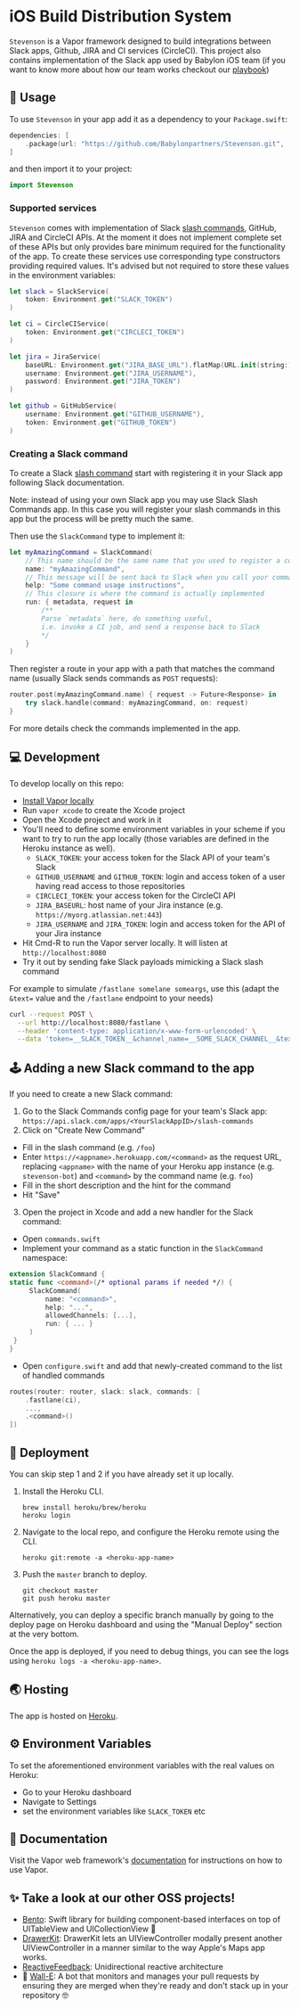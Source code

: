 # iOS Build Distribution System

`Stevenson` is a Vapor framework designed to build integrations between Slack apps, Github, JIRA and CI services (CircleCI).
This project also contains implementation of the Slack app used by Babylon iOS team (if you want to know more about how our team works checkout our [playbook](https://github.com/Babylonpartners/ios-playbook))

## 🚀 Usage

To use `Stevenson` in your app add it as a dependency to your `Package.swift`:

```swift
dependencies: [
    .package(url: "https://github.com/Babylonpartners/Stevenson.git", .branch("master")),
]
```

and then import it to your project:

```swift
import Stevenson
```

### Supported services

`Stevenson` comes with implementation of Slack [slash commands](https://api.slack.com/slash-commands), GitHub, JIRA and CircleCI APIs. At the moment it does not implement complete set of these APIs but only provides bare minimum required for the functionality of the app. 
To create these services use corresponding type constructors providing required values. It's advised but not required to store these values in the environment variables:

```swift
let slack = SlackService(
    token: Environment.get("SLACK_TOKEN")
)

let ci = CircleCIService(
    token: Environment.get("CIRCLECI_TOKEN")
)

let jira = JiraService(
    baseURL: Environment.get("JIRA_BASE_URL").flatMap(URL.init(string:)),
    username: Environment.get("JIRA_USERNAME"),
    password: Environment.get("JIRA_TOKEN")
)

let github = GitHubService(
    username: Environment.get("GITHUB_USERNAME"),
    token: Environment.get("GITHUB_TOKEN")
)
```

### Creating a Slack command

To create a Slack [slash command](https://api.slack.com/slash-commands) start with registering it in your Slack app following Slack documentation. 

Note: instead of using your own Slack app you may use Slack Slash Commands app. In this case you will register your slash commands in this app but the process will be pretty much the same.

Then use the `SlackCommand` type to implement it:

```swift
let myAmazingCommand = SlackCommand(
    // This name should be the same name that you used to register a command in your Slack app
    name: "myAmazingCommand",
    // This message will be sent back to Slack when you call your command with `/myAmazingCommand help`
    help: "Some command usage instructions", 
    // This closure is where the command is actually implemented
    run: { metadata, request in
        /**
        Parse `metadata` here, do something useful, 
        i.e. invoke a CI job, and send a response back to Slack
        */
    }
)
```
 
 Then register a route in your app with a path that matches the command name (usually Slack sends commands as `POST` requests):
 
```swift
router.post(myAmazingCommand.name) { request -> Future<Response> in
    try slack.handle(command: myAmazingCommand, on: request)
}
```

For more details check the commands implemented in the app.

## 💻 Development

To develop locally on this repo:

* [Install Vapor locally](http://docs.vapor.codes/3.0/install/macos/)
* Run `vapor xcode` to create the Xcode project
* Open the Xcode project and work in it
* You'll need to define some environment variables in your scheme if you want to try to run the app locally (those variables are defined in the Heroku instance as well).
  * `SLACK_TOKEN`: your access token for the Slack API of your team's Slack
  * `GITHUB_USERNAME` and `GITHUB_TOKEN`: login and access token of a user having read access to those repositories
  * `CIRCLECI_TOKEN`: your access token for the CircleCI API
  * `JIRA_BASEURL`: host name of your Jira instance (e.g. `https://myorg.atlassian.net:443`)
  * `JIRA_USERNAME` and `JIRA_TOKEN`: login and access token for the API of your Jira instance
* Hit Cmd-R to run the Vapor server locally. It will listen at `http://localhost:8080`
* Try it out by sending fake Slack payloads mimicking a Slack slash command

For example to simulate `/fastlane somelane someargs`, use this (adapt the `&text=` value and the `/fastlane` endpoint to your needs)

```bash
curl --request POST \
  --url http://localhost:8080/fastlane \
  --header 'content-type: application/x-www-form-urlencoded' \
  --data 'token=__SLACK_TOKEN__&channel_name=__SOME_SLACK_CHANNEL__&text=somelane%20someargs'
```

## 🕹 Adding a new Slack command to the app

If you need to create a new Slack command:

 1. Go to the Slack Commands config page for your team's Slack app: `https://api.slack.com/apps/<YourSlackAppID>/slash-commands`
 2. Click on "Create New Command"
   * Fill in the slash command (e.g. `/foo`)
   * Enter `https://<appname>.herokuapp.com/<command>` as the request URL, replacing `<appname>` with the name of your Heroku app instance (e.g. `stevenson-bot`) and `<command>` by the command name (e.g. `foo`)
   * Fill in the short description and the hint for the command
   * Hit "Save"
 3. Open the project in Xcode and add a new handler for the Slack command:
   * Open `commands.swift`
   * Implement your command as a static function in the `SlackCommand` namespace:
   
   ```swift
extension SlackCommand {
   static func <command>(/* optional params if needed */) { 
        SlackCommand(
            name: "<command>", 
            help: "...",
            allowedChannels: [...],
            run: { ... }
        ) 
    }
}
   ```
   
   * Open `configure.swift` and add that newly-created command to the list of handled commands

   ```swift
   routes(router: router, slack: slack, commands: [
       .fastlane(ci), 
       ..., 
       .<command>()
   ])
```

## 🚢 Deployment

You can skip step 1 and 2 if you have already set it up locally.

1. Install the Heroku CLI.
   ```
   brew install heroku/brew/heroku
   heroku login
   ```
   
2. Navigate to the local repo, and configure the Heroku remote using the CLI.
   ```
   heroku git:remote -a <heroku-app-name>
   ```
   
3. Push the `master` branch to deploy.
   ```
   git checkout master
   git push heroku master
   ```

Alternatively, you can deploy a specific branch manually by going to the deploy page on Heroku dashboard and using the "Manual Deploy" section at the very bottom.

Once the app is deployed, if you need to debug things, you can see the logs using `heroku logs -a <heroku-app-name>`.

## 🌏 Hosting

The app is hosted on [Heroku](https://dashboard.heroku.com/apps).

## ⚙️ Environment Variables

To set the aforementioned environment variables with the real values on Heroku:

* Go to your Heroku dashboard
* Navigate to Settings
* set the environment variables like `SLACK_TOKEN` etc

## 📖 Documentation

Visit the Vapor web framework's [documentation](http://docs.vapor.codes) for instructions on how to use Vapor.

## ✨ Take a look at our other OSS projects!

* [Bento](https://github.com/Babylonpartners/Bento): Swift library for building component-based interfaces on top of UITableView and UICollectionView 🍱
* [DrawerKit](https://github.com/Babylonpartners/DrawerKit): DrawerKit lets an UIViewController modally present another UIViewController in a manner similar to the way Apple's Maps app works.
* [ReactiveFeedback](https://github.com/Babylonpartners/ReactiveFeedback): Unidirectional reactive architecture
* 🚧 [Wall-E](https://github.com/Babylonpartners/Wall-E): A bot that monitors and manages your pull requests by ensuring they are merged when they're ready and don't stack up in your repository 🤓
